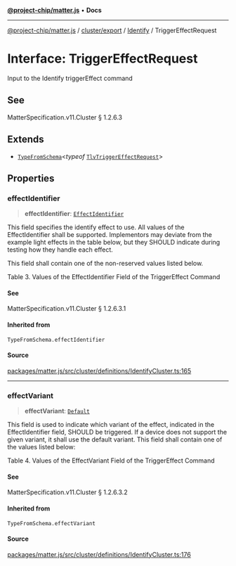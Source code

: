 [**@project-chip/matter.js**](../../../../../README.md) • **Docs**

***

[@project-chip/matter.js](../../../../../modules.md) / [cluster/export](../../../README.md) / [Identify](../README.md) / TriggerEffectRequest

# Interface: TriggerEffectRequest

Input to the Identify triggerEffect command

## See

MatterSpecification.v11.Cluster § 1.2.6.3

## Extends

- [`TypeFromSchema`](../../../../../tlv/export/README.md#typefromschemas)\<*typeof* [`TlvTriggerEffectRequest`](../README.md#tlvtriggereffectrequest)\>

## Properties

### effectIdentifier

> **effectIdentifier**: [`EffectIdentifier`](../enumerations/EffectIdentifier.md)

This field specifies the identify effect to use. All values of the EffectIdentifier shall be supported.
Implementors may deviate from the example light effects in the table below, but they SHOULD indicate during
testing how they handle each effect.

This field shall contain one of the non-reserved values listed below.

Table 3. Values of the EffectIdentifier Field of the TriggerEffect Command

#### See

MatterSpecification.v11.Cluster § 1.2.6.3.1

#### Inherited from

`TypeFromSchema.effectIdentifier`

#### Source

[packages/matter.js/src/cluster/definitions/IdentifyCluster.ts:165](https://github.com/project-chip/matter.js/blob/7a8cbb56b87d4ccf34bec5a9a95ab40a1711324f/packages/matter.js/src/cluster/definitions/IdentifyCluster.ts#L165)

***

### effectVariant

> **effectVariant**: [`Default`](../enumerations/EffectVariant.md#default)

This field is used to indicate which variant of the effect, indicated in the EffectIdentifier field, SHOULD
be triggered. If a device does not support the given variant, it shall use the default variant. This field
shall contain one of the values listed below:

Table 4. Values of the EffectVariant Field of the TriggerEffect Command

#### See

MatterSpecification.v11.Cluster § 1.2.6.3.2

#### Inherited from

`TypeFromSchema.effectVariant`

#### Source

[packages/matter.js/src/cluster/definitions/IdentifyCluster.ts:176](https://github.com/project-chip/matter.js/blob/7a8cbb56b87d4ccf34bec5a9a95ab40a1711324f/packages/matter.js/src/cluster/definitions/IdentifyCluster.ts#L176)
